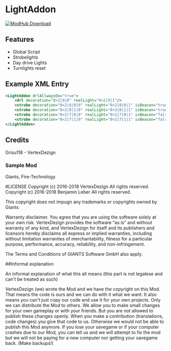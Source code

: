 # LightAddon

[![ModHub Download](https://img.shields.io/badge/ModHub-2.0.1.0-blue.svg?style=flat-square)](https://farming-simulator.com/mod.php?lang=de&country=ch&mod_id=53564&title=fs2017)

## Features

- Global Script
- Strobelights
- Day drive Lights
- Turnlights reset

## Example XML Entry

```xml
<LightAddon drlAllwaysOn="true">
    <drl decoration="0>2|9|0" realLight="0>2|9|1"/>
    <strobe decoration="0>2|8|0|0" realLight="0>2|8|0|1" isBeacon="true" />
    <strobe decoration="0>2|8|1|0" realLight="0>2|8|1|1" isBeacon="true" />
    <strobe decoration="0>2|7|0|0" realLight="0>2|7|0|1" isBeacon="false" name="SampleStrobe1" sequence="200 400" invert="false" />
    <strobe decoration="0>2|7|1|0" realLight="0>2|7|1|1" isBeacon="false" name="SampleStrobe1" sequence="400 200" invert="true" />
</LightAddon>
```

## Credits
Grisu118 - VertexDezign
### Sample Mod
Giants, Fire-Technology

#LICENSE
Copyright (c) 2016-2018 VertexDezign All rights reserved.  
Copyright (c) 2016-2018 Benjamin Leber All rights reserved.

This copyright does not impugn any trademarks or copyrights owned by Giants

Warranty disclaimer. You agree that you are using the software solely at your own risk.
VertexDezign provides the software “as is” and without warranty of any kind, and VertexDezign
for itself and its publishers and licensors hereby disclaims all express or implied warranties,
including without limitation warranties of merchantability, fitness for a particular purpose,
performance, accuracy, reliability, and non-infringement.

The Terms and Conditions of GIANTS Software GmbH also apply.

##Informal explanation

An informal explanation of what this all means (this part is not legalese and can't be treated as such)

VertexDezign (we) wrote the Mod and we have the copyright on this Mod. That means the code is ours and we can
do with it what we want. It also means you can't just copy our code and use it for your own projects. 
Only we can distribute the Mod to others. We allow you to make small changes for your own gameplay or with your friends.
But you are not allowed to publish these changes openly. When you make a contribution (translations, code changes) you
give that code to us. Otherwise we would not be able to publish this Mod anymore.
If you lose your savegame or if your computer crashes due to our Mod, you can tell us and we will attempt to fix the
mod but we will not be paying for a new computer nor getting your savegame back. (Make backups!)